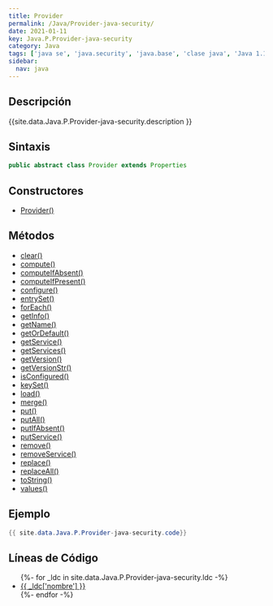 ```yaml
---
title: Provider
permalink: /Java/Provider-java-security/
date: 2021-01-11
key: Java.P.Provider-java-security
category: Java
tags: ['java se', 'java.security', 'java.base', 'clase java', 'Java 1.1']
sidebar: 
  nav: java
---
```


## Descripción
{{site.data.Java.P.Provider-java-security.description }}

## Sintaxis
~~~java
public abstract class Provider extends Properties
~~~

## Constructores
* [Provider()](/Java/Provider-java-security/Provider/)

## Métodos
* [clear()](/Java/Provider-java-security/clear)
* [compute()](/Java/Provider-java-security/compute)
* [computeIfAbsent()](/Java/Provider-java-security/computeIfAbsent)
* [computeIfPresent()](/Java/Provider-java-security/computeIfPresent)
* [configure()](/Java/Provider-java-security/configure)
* [entrySet()](/Java/Provider-java-security/entrySet)
* [forEach()](/Java/Provider-java-security/forEach)
* [getInfo()](/Java/Provider-java-security/getInfo)
* [getName()](/Java/Provider-java-security/getName)
* [getOrDefault()](/Java/Provider-java-security/getOrDefault)
* [getService()](/Java/Provider-java-security/getService)
* [getServices()](/Java/Provider-java-security/getServices)
* [getVersion()](/Java/Provider-java-security/getVersion)
* [getVersionStr()](/Java/Provider-java-security/getVersionStr)
* [isConfigured()](/Java/Provider-java-security/isConfigured)
* [keySet()](/Java/Provider-java-security/keySet)
* [load()](/Java/Provider-java-security/load)
* [merge()](/Java/Provider-java-security/merge)
* [put()](/Java/Provider-java-security/put)
* [putAll()](/Java/Provider-java-security/putAll)
* [putIfAbsent()](/Java/Provider-java-security/putIfAbsent)
* [putService()](/Java/Provider-java-security/putService)
* [remove()](/Java/Provider-java-security/remove)
* [removeService()](/Java/Provider-java-security/removeService)
* [replace()](/Java/Provider-java-security/replace)
* [replaceAll()](/Java/Provider-java-security/replaceAll)
* [toString()](/Java/Provider-java-security/toString)
* [values()](/Java/Provider-java-security/values)

## Ejemplo
~~~java
{{ site.data.Java.P.Provider-java-security.code}}
~~~

## Líneas de Código
<ul>
{%- for _ldc in site.data.Java.P.Provider-java-security.ldc -%}
   <li>
       <a href="{{_ldc['url'] }}">{{ _ldc['nombre'] }}</a>
   </li>
{%- endfor -%}
</ul>
